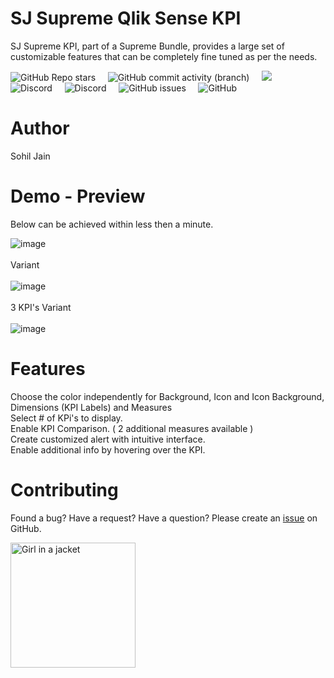 # SJ Supreme Qlik Sense KPI 
SJ Supreme KPI, part of a Supreme Bundle, provides a large set of customizable features that can be completely fine tuned as per the needs.
 
<img alt="GitHub Repo stars" src="https://img.shields.io/github/stars/Sohil-Jain/SJ-Supreme-KPI?logo=Github&style=social"> &nbsp; &nbsp;
<img alt="GitHub commit activity (branch)" src="https://img.shields.io/github/commit-activity/w/Sohil-Jain/SJ-Supreme-KPI"> &nbsp; &nbsp;
<img  src="https://img.shields.io/badge/Javascript-90%25-green"> &nbsp; &nbsp;
<img alt="Discord" src="https://img.shields.io/discord/891389288942538762?logo=discord"> &nbsp; &nbsp; 
<img alt="Discord" src="https://img.shields.io/badge/Rating-4%2F5-brightgreen"> &nbsp; &nbsp;
 <img alt="GitHub issues" src="https://img.shields.io/github/issues/Sohil-Jain/SJ-Supreme-KPI"> &nbsp; &nbsp;
<img alt="GitHub" src="https://img.shields.io/github/license/Sohil-Jain/SJ-Supreme-KPI">
 
# Author <br>
Sohil Jain 
 
# Demo - Preview <br>

Below can be achieved within less then a minute.

![image](https://user-images.githubusercontent.com/90700927/134781034-ba159a83-ebfa-40c3-ab6d-f6b4c27e64a8.png) <br><br>  Variant  <br><br>
![image](https://user-images.githubusercontent.com/90700927/134781372-6793021e-0e31-48f6-8f6f-01fbfe148615.png)<br><br>  3 KPI's Variant  <br><br>
![image](https://user-images.githubusercontent.com/90700927/134782946-ca311d68-9f57-4d2a-9f3e-34cef9c93a05.png)

# Features <br> 
Choose the color independently for Background, Icon and Icon Background, Dimensions (KPI Labels) and Measures <br>
Select # of KPi's to display.<br>
Enable KPI Comparison. ( 2 additional measures available )<br>
Create customized alert with intuitive interface.<br>
Enable additional info by hovering over the KPI.
 
# Contributing <br>
Found a bug? Have a request? Have a question? Please create an <a href="https://github.com/Sohil-Jain/SJ-Supreme-KPI/issues">issue</a> on GitHub.
 

 <img align="center" src="https://user-images.githubusercontent.com/90700927/134782517-2fd48320-c048-4fe1-bbc6-1e15f2046f16.jpg" alt="Girl in a jacket" width="200" height="200">
